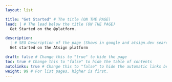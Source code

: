 ```yaml
---
layout: list

title: "Get Started" # The title (ON THE PAGE)
lead: | # The lead below the title (ON THE PAGE)
  Get Started on the @platform.

description:
  | # SEO Description of the page (Shows in google and atsign.dev search)
  Get started on the Atsign platform

draft: false # Change this to "true" to hide the page
toc: true # Change this to "false" to hide the table of contents
autolinks: true # Change this to "false" to hide the automatic links below your content
weight: 99 # For list pages, higher is first.
---
```

